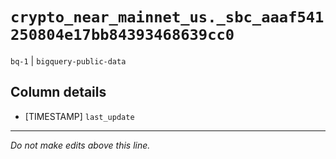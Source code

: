 # `crypto_near_mainnet_us._sbc_aaaf541250804e17bb84393468639cc0`
`bq-1` | `bigquery-public-data`

## Column details
* [TIMESTAMP] `last_update`

-------------------------------------------------------------------------------
*Do not make edits above this line.*
